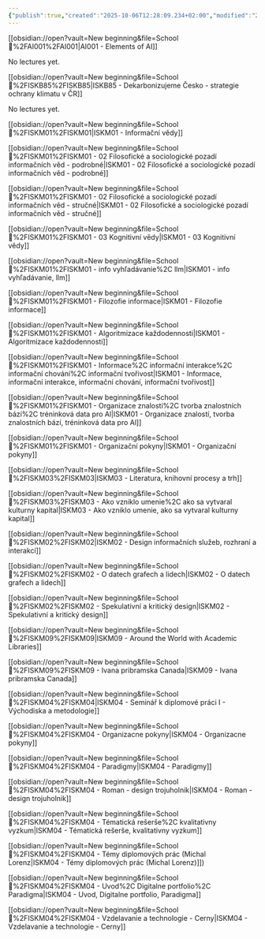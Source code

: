 ```yaml
---
{"publish":true,"created":"2025-10-06T12:28:09.234+02:00","modified":"2025-10-29T23:24:26.518+01:00","cssclasses":""}
---
```



[[obsidian://open?vault=New beginning&file=School 🏫%2FAI001%2FAI001\|AI001 - Elements of AI]]

No lectures yet.

[[obsidian://open?vault=New beginning&file=School 🏫%2FISKB85%2FISKB85\|ISKB85 - Dekarbonizujeme Česko - strategie ochrany klimatu v ČR]]

No lectures yet.

[[obsidian://open?vault=New beginning&file=School 🏫%2FISKM01%2FISKM01\|ISKM01 - Informační vědy]]

[[obsidian://open?vault=New beginning&file=School 🏫%2FISKM01%2FISKM01 - 02 Filosofické a sociologické pozadí informačních věd - podrobné\|ISKM01 - 02 Filosofické a sociologické pozadí informačních věd - podrobné]]

[[obsidian://open?vault=New beginning&file=School 🏫%2FISKM01%2FISKM01 - 02 Filosofické a sociologické pozadí informačních věd - stručné\|ISKM01 - 02 Filosofické a sociologické pozadí informačních věd - stručné]]

[[obsidian://open?vault=New beginning&file=School 🏫%2FISKM01%2FISKM01 - 03 Kognitivní vědy\|ISKM01 - 03 Kognitivní vědy]]

[[obsidian://open?vault=New beginning&file=School 🏫%2FISKM01%2FISKM01 - info vyhľadávanie%2C llm\|ISKM01 - info vyhľadávanie, llm]]

[[obsidian://open?vault=New beginning&file=School 🏫%2FISKM01%2FISKM01 - Filozofie informace\|ISKM01 - Filozofie informace]]

[[obsidian://open?vault=New beginning&file=School 🏫%2FISKM01%2FISKM01 - Algoritmizace každodennosti\|ISKM01 - Algoritmizace každodennosti]]

[[obsidian://open?vault=New beginning&file=School 🏫%2FISKM01%2FISKM01 - Informace%2C informační interakce%2C informační  chování%2C informační tvořivost\|ISKM01 - Informace, informační interakce, informační chování, informační tvořivost]]

[[obsidian://open?vault=New beginning&file=School 🏫%2FISKM01%2FISKM01 - Organizace znalostí%2C tvorba znalostních bází%2C tréninková data pro Al\|ISKM01 - Organizace znalostí, tvorba znalostních bází, tréninková data pro Al]]

[[obsidian://open?vault=New beginning&file=School 🏫%2FISKM01%2FISKM01 - Organizační pokyny\|ISKM01 - Organizační pokyny]]

[[obsidian://open?vault=New beginning&file=School 🏫%2FISKM03%2FISKM03\|ISKM03 - Literatura, knihovní procesy a trh]]

[[obsidian://open?vault=New beginning&file=School 🏫%2FISKM03%2FISKM03 - Ako vzniklo umenie%2C ako sa vytvaral kulturny kapital\|ISKM03 - Ako vzniklo umenie, ako sa vytvaral kulturny kapital]]

[[obsidian://open?vault=New beginning&file=School 🏫%2FISKM02%2FISKM02\|ISKM02 - Design informačních služeb, rozhraní a interakcí]]

[[obsidian://open?vault=New beginning&file=School 🏫%2FISKM02%2FISKM02 - O datech grafech a lidech\|ISKM02 - O datech grafech a lidech]]

[[obsidian://open?vault=New beginning&file=School 🏫%2FISKM02%2FISKM02 - Spekulativní a kritický design\|ISKM02 - Spekulativní a kritický design]]

[[obsidian://open?vault=New beginning&file=School 🏫%2FISKM09%2FISKM09\|ISKM09 - Around the World with Academic Libraries]]

[[obsidian://open?vault=New beginning&file=School 🏫%2FISKM09%2FISKM09 - Ivana pribramska Canada\|ISKM09 - Ivana pribramska Canada]]

[[obsidian://open?vault=New beginning&file=School 🏫%2FISKM04%2FISKM04\|ISKM04 - Seminář k diplomové práci I - Východiska a metodologie]]

[[obsidian://open?vault=New beginning&file=School 🏫%2FISKM04%2FISKM04 - Organizacne pokyny\|ISKM04 - Organizacne pokyny]]

[[obsidian://open?vault=New beginning&file=School 🏫%2FISKM04%2FISKM04 - Paradigmy\|ISKM04 - Paradigmy]]

[[obsidian://open?vault=New beginning&file=School 🏫%2FISKM04%2FISKM04 - Roman - design trojuholnik\|ISKM04 - Roman - design trojuholnik]]

[[obsidian://open?vault=New beginning&file=School 🏫%2FISKM04%2FISKM04 - Tématická rešerše%2C kvalitativny vyzkum\|ISKM04 - Tématická rešerše, kvalitativny vyzkum]]

[[obsidian://open?vault=New beginning&file=School 🏫%2FISKM04%2FISKM04 - Témy diplomových prác \(Michal Lorenz\|ISKM04 - Témy diplomových prác (Michal Lorenz)]])

[[obsidian://open?vault=New beginning&file=School 🏫%2FISKM04%2FISKM04 - Uvod%2C Digitalne portfolio%2C Paradigma\|ISKM04 - Uvod, Digitalne portfolio, Paradigma]]

[[obsidian://open?vault=New beginning&file=School 🏫%2FISKM04%2FISKM04 - Vzdelavanie a technologie - Cerny\|ISKM04 - Vzdelavanie a technologie - Cerny]]
